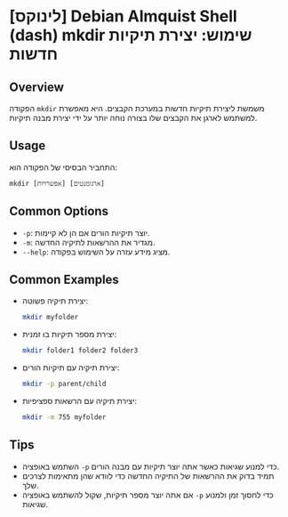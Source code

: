 # [לינוקס] Debian Almquist Shell (dash) mkdir שימוש: יצירת תיקיות חדשות

## Overview
הפקודה `mkdir` משמשת ליצירת תיקיות חדשות במערכת הקבצים. היא מאפשרת למשתמש לארגן את הקבצים שלו בצורה נוחה יותר על ידי יצירת מבנה תיקיות.

## Usage
התחביר הבסיסי של הפקודה הוא:
```
mkdir [אפשרויות] [ארגומנטים]
```

## Common Options
- `-p`: יוצר תיקיות הורים אם הן לא קיימות.
- `-m`: מגדיר את ההרשאות לתיקיה החדשה.
- `--help`: מציג מידע עזרה על השימוש בפקודה.

## Common Examples
- יצירת תיקיה פשוטה:
  ```sh
  mkdir myfolder
  ```

- יצירת מספר תיקיות בו זמנית:
  ```sh
  mkdir folder1 folder2 folder3
  ```

- יצירת תיקיה עם תיקיות הורים:
  ```sh
  mkdir -p parent/child
  ```

- יצירת תיקיה עם הרשאות ספציפיות:
  ```sh
  mkdir -m 755 myfolder
  ```

## Tips
- השתמש באופציה `-p` כדי למנוע שגיאות כאשר אתה יוצר תיקיות עם מבנה הורים.
- תמיד בדוק את ההרשאות של התיקיה החדשה כדי לוודא שהן מתאימות לצרכים שלך.
- אם אתה יוצר מספר תיקיות, שקול להשתמש באופציה `-p` כדי לחסוך זמן ולמנוע שגיאות.